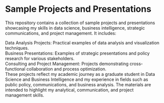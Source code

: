 # Sample Projects and Presentations
This repository contains a collection of sample projects and presentations showcasing my skills in data science, business intelligence, strategic communications, and project management. It includes:  

Data Analysis Projects: Practical examples of data analysis and visualization techniques.  
Business Presentations: Examples of strategic presentations and policy research for various stakeholders.  
Consulting and Project Management: Projects demonstrating cross-functional collaboration and process optimization.  
These projects reflect my academic journey as a graduate student in Data Science and Business Intelligence and my experience in fields such as public policy, communications, and business analysis. The materials are intended to highlight my analytical, communication, and project management skills.  
